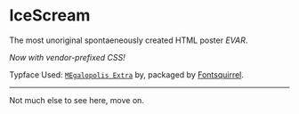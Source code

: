 IceScream
=========

The most unoriginal spontaeneously created HTML poster _EVAR_.

_Now with vendor-prefixed CSS!_

Typface Used: [`MEgalopolis Extra`][1] by, packaged by [Fontsquirrel][2].

- - -

[1]: http://www.smeltery.net/fonts/megalopolis-extra		"MEgalopolis Extra"
[2]: http://www.fontsquirrel.com/				"Font Squirrel"

Not much else to see here, move on.
